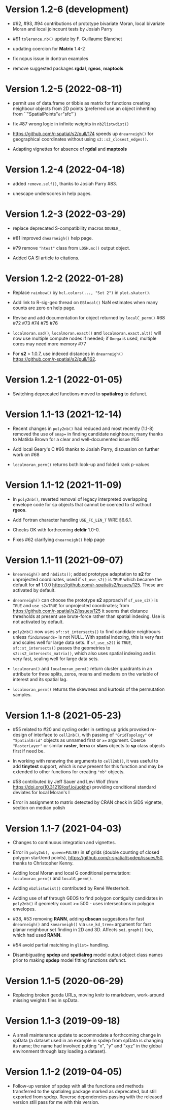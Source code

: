 # Version 1.2-6 (development)

* #92, #93, #94 contributions of prototype bivariate Moran, local  bivariate Moran and local joincount tests by Josiah Parry

* #91 `tolerance.nb()` update by F. Guillaume Blanchet

* updating coercion for **Matrix** 1.4-2

* fix ncpus issue in dontrun examples

* remove suggested packages **rgdal**, **rgeos**, **maptools**

# Version 1.2-5 (2022-08-11)

* permit use of data.frame or tibble as matrix for functions creating neighbour objects from 2D points (preferred use an object inheriting from  ``"SpatialPoints"` or `"sfc"`)

* fix #87 wrong logic in infinite weights in `nb2listwdist()`

* https://github.com/r-spatial/s2/pull/174 speeds up `dnearneigh()` for geographical coordinates without using `s2::s2_closest_edges()`.

* Adapting vignettes for absence of **rgdal** and **maptools**

# Version 1.2-4 (2022-04-18)

* added `remove.self()`, thanks to Josiah Parry #83.

* unescape underscores in help pages.

# Version 1.2-3 (2022-03-29)

* replace deprecated S-compatibility macros `DOUBLE_`

* #81 improved `dnearneigh()` help page.

* #79 remove `"htest"` class from `LOSH.mc()` output object.

* Added GA SI article to citations.

# Version 1.2-2 (2022-01-28)

* Replace `rainbow()` by `hcl.colors(..., "Set 2")` in `plot.skater()`.

* Add link to R-sig-geo thread on `EBlocal()` NaN estimates when many counts are zero on help page.

* Revise and add documentation for object returned by `localC_perm()` #68 #72 #73 #74 #75 #76

* `localmoran.sad()`, `localmoran.exact()` and `localmoran.exact.alt()` will now use multiple compute nodes if needed; if `Omega` is used, multiple cores may need more memory #77

* For **s2** > 1.0.7, use indexed distances in `dnearneigh()` https://github.com/r-spatial/s2/pull/162.

# Version 1.2-1 (2022-01-05)

* Switching deprecated functions moved to **spatialreg** to defunct.

# Version 1.1-13 (2021-12-14)

* Recent changes in `poly2nb()` had reduced and most recently (1.1-8) removed the use of `snap=` in finding candidate neighbours; many thanks to Matilda Brown for a clear and well-documented issue #65 

* Add local Geary's C #66 thanks to Josiah Parry, discussion on further work on #68

* `localmoran_perm()` returns both look-up and folded rank p-values

# Version 1.1-12 (2021-11-09)

* In `poly2nb()`, reverted removal of legacy interpreted overlapping envelope code for sp objects that cannot be coerced to sf without **rgeos**.

* Add Fortran character handling `USE_FC_LEN_T` WRE §6.6.1.

* Checks OK with forthcoming **deldir** 1.0-0.

* Fixes #62 clarifying `dnearneigh()` help page

# Version 1.1-11 (2021-09-07)

* `knearneigh()` and `nbdists()`; added prototype adaptation to **s2** for unprojected coordinates, used if `sf_use_s2()` is `TRUE` which became the default for **sf** 1.0.0 https://github.com/r-spatial/s2/issues/125. These are activated by default.

* `dnearneigh()` can choose the prototype **s2** approach if `sf_use_s2()` is `TRUE` and `use_s2=TRUE` for unprojected coordinates; from https://github.com/r-spatial/s2/issues/125 it seems that distance thresholds at present use brute-force rather than spatial indexing. Use is not activated by default.

* `poly2nb()` now uses `sf::st_intersects()` to find candidate neighbours unless `findInBounds=` is not NULL. With spatial indexing, this is very fast and scales well for large data sets. If `sf_use_s2()` is `TRUE`, `sf::st_intersects()` passes the geometries to `s2::s2_intersects_matrix()`, which also uses spatial indexing and is very fast, scaling well for large data sets.

* `localmoran()` and `localmoran_perm()` return cluster quadrants in an attribute for three splits, zeros, means and medians on the variable of interest and its spatial lag.

* `localmoran_perm()` returns the skewness and kurtosis of the permutation samples.


# Version 1.1-8 (2021-05-23)

* #55 related to #20 and cycling order in setting up grids provoked re-design of interface to `cell2nb()`, with passing of `"GridTopology"` or `"SpatialGrid"` objects as unnamed first or `x=` argument. Coerce `"RasterLayer"` or similar **raster**, **terra** or **stars** objects to **sp** class objects first if need be.

* In working with renewing the arguments to `cell2nb()`, it was useful to add **tinytest** support, which is now present for this function and may be extended to other functions for creating `"nb"` objects.

* #58 contributed by Jeff Sauer and Levi Wolf (from https://doi.org/10.31219/osf.io/ugkhp) providing conditional standard deviates for local Moran's I

* Error in assignment to matrix detected by CRAN check in SIDS vignette, section on median polish

# Version 1.1-7 (2021-04-03)

* Changes to continuous integration and vignettes.

* Error in `poly2nb(, queen=FALSE)` in **sf** grids (double counting of closed polygon start/end points), https://github.com/r-spatial/spdep/issues/50, thanks to Christopher Kenny.

* Adding local Moran and local G conditional permutation: `localmoran_perm()` and `localG_perm()`.

* Adding `nb2listwdist()` contributed by René Westerholt.

* Adding use of **sf** through GEOS to find polygon contiguity candidates in `poly2nb()` if geometry count >= 500 - uses intersections in polygon envelopes.

* #38, #53 removing **RANN**, adding **dbscan** suggestions for fast `dnearneigh()` and `knearneigh()` via `use_kd_tree=` argument for fast planar neighbour set finding in 2D and 3D. Affects `soi.graph()` too, which had used **RANN**.

* #54 avoid partial matching in `glist=` handling.

* Disambiguating **spdep** and **spatialreg** model output object class names prior to making **spdep** model fitting functions defunct.

# Version 1.1-5 (2020-06-29)

* Replacing broken geoda URLs, moving knitr to rmarkdown, work-around missing weights files in spData.


# Version 1.1-3 (2019-09-18)

* A small maintenance update to accommodate a forthcoming change in spData (a dataset used in an example in spdep from spData is changing its name;   the name had involved putting "x", "y" and "xyz" in the global environment through lazy loading a dataset).


# Version 1.1-2 (2019-04-05)

* Follow-up version of spdep with all the functions and 
  methods transferred to the spatialreg package marked 
  as deprecated, but still exported from spdep. Reverse 
  dependencies passing with the released version still 
  pass for me with this version.
